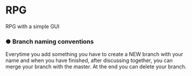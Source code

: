 # RPG
RPG with a simple GUI

### ● Branch naming conventions
Everytime you add something you have to create a NEW branch with your name and when you have finished, 
after discussing together, you can merge your branch with the master. At the end you can delete your branch. 
